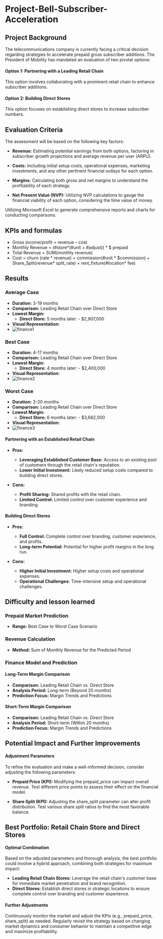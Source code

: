 # Project-Bell-Subscriber-Acceleration
## Project Background

The telecommunications company is currently facing a critical decision regarding strategies to accelerate prepaid gross subscriber additions. The President of Mobility has mandated an evaluation of two pivotal options:

#### Option 1: Partnering with a Leading Retail Chain

This option involves collaborating with a prominent retail chain to enhance subscriber additions.

#### Option 2: Building Direct Stores

This option focuses on establishing direct stores to increase subscriber numbers.

## Evaluation Criteria

The assessment will be based on the following key factors:

- **Revenue:** Estimating potential earnings from both options, factoring in subscriber growth projections and average revenue per user (ARPU).

- **Costs:** Including initial setup costs, operational expenses, marketing investments, and any other pertinent financial outlays for each option.

- **Margins:** Calculating both gross and net margins to understand the profitability of each strategy.

- **Net Present Value (NVP):** Utilizing NVP calculations to gauge the financial viability of each option, considering the time value of money.

Utilizing Microsoft Excel to generate comprehensive reports and charts for conducting comparisons.

## KPIs and formulas
 - Gross income/profit = revenue – cost
 - Monthly Revenue  = (#store*(#unit + #adjust))  *  $ prepaid
 - Total Revenue = SUM(monthly revenue)
 - Cost = churn (rate * revenue) + commission(#unit * $commission) + Share_Split(revenue* split_rate) +  rent_fixture(#location* fee)
## Results

### Average Case

- **Duration:** 3-19 months
- **Comparison:** Leading Retail Chain over Direct Store
- **Lowest Margin:** 
  - **Direct Store:** 5 months later: - $2,907,000
- **Visual Representation:**
- ![finance1](https://github.com/ethanzzz118/Project-Bell-Subscriber-Acceleration-/assets/110695227/78d980bf-545e-4a1e-ad3a-42e84161c7aa)

### Best Case

- **Duration:** 4-17 months
- **Comparison:** Leading Retail Chain over Direct Store
- **Lowest Margin:**
  - **Direct Store:** 4 months later: - $2,400,000
- **Visual Representation:**
- ![finance2](https://github.com/ethanzzz118/Project-Bell-Subscriber-Acceleration-/assets/110695227/61bac5a7-b2d7-46e3-b07c-c0b068eb0f98)

### Worst Case

- **Duration:** 3-20 months
- **Comparison:** Leading Retail Chain over Direct Store
- **Lowest Margin:**
  - **Direct Store:** 6 months later: - $3,682,000
- **Visual Representation:**
- ![finance3](https://github.com/ethanzzz118/Project-Bell-Subscriber-Acceleration-/assets/110695227/68cf7bc8-050b-46a7-9b65-2c2863ade8cd)

#### Partnering with an Established Retail Chain

- **Pros:**
  - **Leveraging Established Customer Base:** Access to an existing pool of customers through the retail chain's reputation.
  - **Lower Initial Investment:** Likely reduced setup costs compared to building direct stores.

- **Cons:**
  - **Profit Sharing:** Shared profits with the retail chain.
  - **Limited Control:** Limited control over customer experience and branding.

#### Building Direct Stores

- **Pros:**
  - **Full Control:** Complete control over branding, customer experience, and profits.
  - **Long-term Potential:** Potential for higher profit margins in the long run.

- **Cons:**
  - **Higher Initial Investment:** Higher setup costs and operational expenses.
  - **Operational Challenges:** Time-intensive setup and operational challenges.

## Difficulty and lesson learned

### Prepaid Market Prediction

- **Range:** Best Case to Worst Case Scenario

### Revenue Calculation

- **Method:** Sum of Monthly Revenue for the Predicted Period

### Finance Model and Prediction

#### Long-Term Margin Comparison

- **Comparison:** Leading Retail Chain vs. Direct Store
- **Analysis Period:** Long-term (Beyond 20 months)
- **Prediction Focus:** Margin Trends and Predictions

#### Short-Term Margin Comparison

- **Comparison:** Leading Retail Chain vs. Direct Store
- **Analysis Period:** Short-term (Within 20 months)
- **Prediction Focus:** Margin Trends and Predictions


## Potential Impact and Further Improvements

#### Adjustment Parameters

To refine the evaluation and make a well-informed decision, consider adjusting the following parameters:

- **Prepaid Price (KPI):** Modifying the prepaid_price can impact overall revenue. Test different price points to assess their effect on the financial model.

- **Share Split (KPI):** Adjusting the share_split parameter can alter profit distribution. Test various share split ratios to find the most favorable balance.

## Best Portfolio: Retail Chain Store and Direct Stores

#### Optimal Combination

Based on the adjusted parameters and thorough analysis, the best portfolio could involve a hybrid approach, combining both strategies for maximum impact:

- **Leading Retail Chain Stores:** Leverage the retail chain's customer base for immediate market penetration and brand recognition.
- **Direct Stores:** Establish direct stores in strategic locations to ensure complete control over branding and customer experience.

#### Further Adjustments

Continuously monitor the market and adjust the KPIs (e.g., prepaid_price, share_split) as needed. Regularly revisit the strategy based on changing market dynamics and consumer behavior to maintain a competitive edge and maximize profitability.
